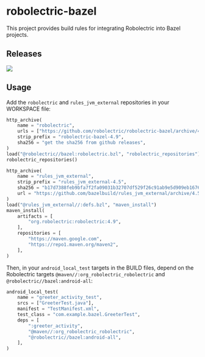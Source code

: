 # robolectric-bazel

This project provides build rules for integrating Robolectric into Bazel
projects.

##  Releases

<a href="https://github.com/robolectric/robolectric-bazel/releases/latest"><img src="https://img.shields.io/github/v/release/robolectric/robolectric-bazel?display_name=tag&label=Latest%20Stable%20Release"/></a>
<br/>

## Usage

Add the `robolectric` and `rules_jvm_external` repositories in your WORKSPACE file:

```python
http_archive(
    name = "robolectric",
    urls = ["https://github.com/robolectric/robolectric-bazel/archive/4.9.tar.gz"],
    strip_prefix = "robolectric-bazel-4.9",
    sha256 = "get the sha256 from github releases",
)
load("@robolectric//bazel:robolectric.bzl", "robolectric_repositories")
robolectric_repositories()

http_archive(
    name = "rules_jvm_external",
    strip_prefix = "rules_jvm_external-4.5",
    sha256 = "b17d7388feb9bfa7f2fa09031b32707df529f26c91ab9e5d909eb1676badd9a6",
    url = "https://github.com/bazelbuild/rules_jvm_external/archive/4.5.zip",
)
load("@rules_jvm_external//:defs.bzl", "maven_install")
maven_install(
    artifacts = [
        "org.robolectric:robolectric:4.9",
    ],
    repositories = [
        "https://maven.google.com",
        "https://repo1.maven.org/maven2",
    ],
)
```

Then, in your `android_local_test` targets in the BUILD files, depend on the
Robolectric targets `@maven//:org_robolectric_robolectric` and
`@robolectric//bazel:android-all`:

```python
android_local_test(
    name = "greeter_activity_test",
    srcs = ["GreeterTest.java"],
    manifest = "TestManifest.xml",
    test_class = "com.example.bazel.GreeterTest",
    deps = [
        ":greeter_activity",
        "@maven//:org_robolectric_robolectric",
        "@robolectric//bazel:android-all",
    ],
)
```

